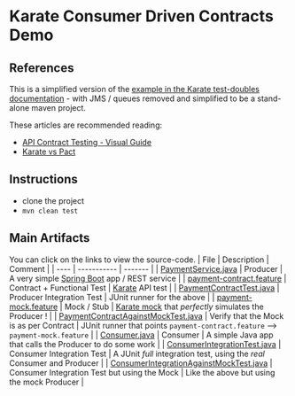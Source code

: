 # Karate Consumer Driven Contracts Demo

## References
This is a simplified version of the [example in the Karate test-doubles documentation](https://github.com/karatelabs/karate/tree/master/karate-netty#consumer-provider-example) - with JMS / queues removed and simplified to be a stand-alone maven project.

These articles are recommended reading:
* [API Contract Testing - Visual Guide](https://www.linkedin.com/pulse/api-contract-testing-visual-guide-peter-thomas/)
* [Karate vs Pact](https://stackoverflow.com/a/64218355/143475)

## Instructions
* clone the project
* `mvn clean test`

## Main Artifacts
You can click on the links to view the source-code.
| File | Description | Comment |
| ---- | ----------- | ------- |
| [PaymentService.java](payment-producer/src/main/java/payment/producer/PaymentService.java) | Producer | A very simple [Spring Boot](https://spring.io/projects/spring-boot) app / REST service |
| [payment-contract.feature](payment-producer/src/test/java/payment/producer/contract/payment-contract.feature) | Contract + Functional Test | [Karate](https://github.com/karatelabs/karate) API test |
| [PaymentContractTest.java](payment-producer/src/test/java/payment/producer/contract/PaymentContractTest.java) | Producer Integration Test | JUnit runner for the above |
| [payment-mock.feature](payment-producer/src/test/java/payment/producer/mock/payment-mock.feature) | Mock / Stub | [Karate mock](https://github.com/karatelabs/karate/tree/master/karate-netty) that *perfectly* simulates the Producer ! | 
| [PaymentContractAgainstMockTest.java](payment-producer/src/test/java/payment/producer/mock/PaymentContractAgainstMockTest.java) | Verify that the Mock is as per Contract | JUnit runner that points `payment-contract.feature` --> `payment-mock.feature` |
| [Consumer.java](payment-consumer/src/main/java/payment/consumer/Consumer.java) | Consumer | A simple Java app that calls the Producer to do some work |
| [ConsumerIntegrationTest.java](payment-consumer/src/test/java/payment/consumer/ConsumerIntegrationTest.java) | Consumer Integration Test | A JUnit *full* integration test, using the *real* Consumer and Producer |
| [ConsumerIntegrationAgainstMockTest.java](payment-consumer/src/test/java/payment/consumer/ConsumerIntegrationAgainstMockTest.java) | Consumer Integration Test but using the Mock | Like the above but using the mock Producer |
